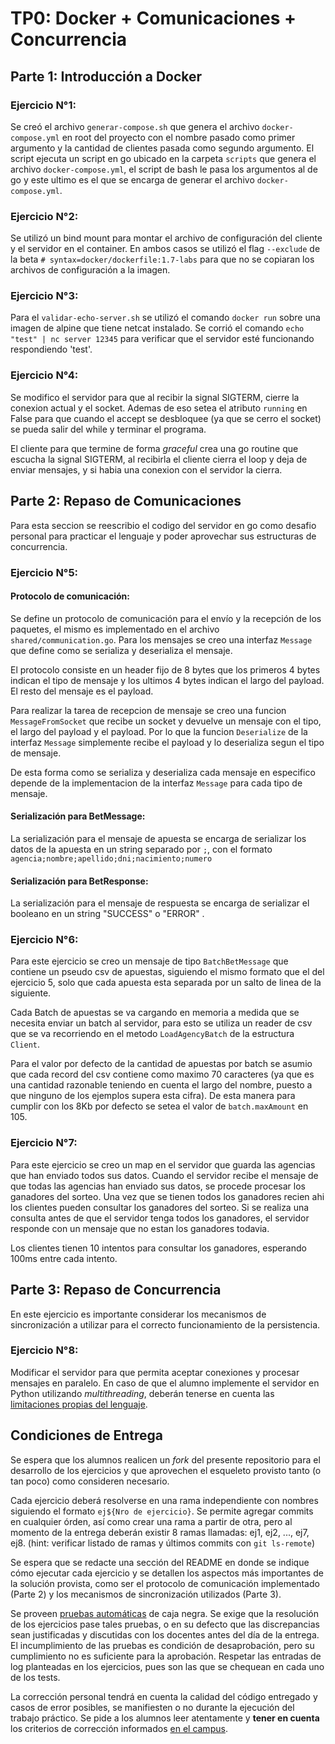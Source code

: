 # TP0: Docker + Comunicaciones + Concurrencia

## Parte 1: Introducción a Docker

### Ejercicio N°1:

Se creó el archivo `generar-compose.sh` que genera el archivo `docker-compose.yml` en root del proyecto con el nombre pasado como primer argumento y la cantidad de clientes pasada como segundo argumento. El script ejecuta un script en go ubicado en la carpeta `scripts` que genera el archivo `docker-compose.yml`, el script de bash le pasa los argumentos al de go y este ultimo es el que se encarga de generar el archivo `docker-compose.yml`.

### Ejercicio N°2:

Se utilizó un bind mount para montar el archivo de configuración del cliente y el servidor en el container. En ambos casos se utilizó el flag `--exclude` de la beta `# syntax=docker/dockerfile:1.7-labs` para que no se copiaran los archivos de configuración a la imagen.

### Ejercicio N°3:

Para el `validar-echo-server.sh` se utilizó el comando `docker run` sobre una imagen de alpine que tiene netcat instalado. Se corrió el comando `echo "test" | nc server 12345` para verificar que el servidor esté funcionando respondiendo 'test'.

### Ejercicio N°4:

Se modifico el servidor para que al recibir la signal SIGTERM, cierre la conexion actual y el socket. Ademas de eso setea el atributo `running` en False para que cuando el accept se desbloquee (ya que se cerro el socket) se pueda salir del while y terminar el programa.

El cliente para que termine de forma _graceful_ crea una go routine que escucha la signal SIGTERM, al recibirla el cliente cierra el loop y deja de enviar mensajes, y si habia una conexion con el servidor la cierra.

## Parte 2: Repaso de Comunicaciones

Para esta seccion se reescribio el codigo del servidor en go como desafio personal para practicar el lenguaje y poder aprovechar sus estructuras de concurrencia.

### Ejercicio N°5:

#### Protocolo de comunicación:

Se define un protocolo de comunicación para el envío y la recepción de los paquetes, el mismo es implementado en el archivo `shared/communication.go`. Para los mensajes se creo una interfaz `Message` que define como se serializa y deserializa el mensaje.

El protocolo consiste en un header fijo de 8 bytes que los primeros 4 bytes indican el tipo de mensaje y los ultimos 4 bytes indican el largo del payload. El resto del mensaje es el payload.

Para realizar la tarea de recepcion de mensaje se creo una funcion `MessageFromSocket` que recibe un socket y devuelve un mensaje con el tipo, el largo del payload y el payload. Por lo que la funcion `Deserialize` de la interfaz `Message` simplemente recibe el payload y lo deserializa segun el tipo de mensaje.

De esta forma como se serializa y deserializa cada mensaje en especifico depende de la implementacion de la interfaz `Message` para cada tipo de mensaje.

#### Serialización para BetMessage:

La serialización para el mensaje de apuesta se encarga de serializar los datos de la apuesta en un string separado por `;`, con el formato `agencia;nombre;apellido;dni;nacimiento;numero`

#### Serialización para BetResponse:

La serialización para el mensaje de respuesta se encarga de serializar el booleano en un string "SUCCESS" o "ERROR" .

### Ejercicio N°6:

Para este ejercicio se creo un mensaje de tipo `BatchBetMessage` que contiene un pseudo csv de apuestas, siguiendo el mismo formato que el del ejercicio 5, solo que cada apuesta esta separada por un salto de linea de la siguiente.

Cada Batch de apuestas se va cargando en memoria a medida que se necesita enviar un batch al servidor, para esto se utiliza un reader de csv que se va recorriendo en el metodo `LoadAgencyBatch` de la estructura `Client`.

Para el valor por defecto de la cantidad de apuestas por batch se asumio que cada record del csv contiene como maximo 70 caracteres (ya que es una cantidad razonable teniendo en cuenta el largo del nombre, puesto a que ninguno de los ejemplos supera esta cifra). De esta manera para cumplir con los 8Kb por defecto se setea el valor de `batch.maxAmount` en 105.

### Ejercicio N°7:

Para este ejercicio se creo un map en el servidor que guarda las agencias que han enviado todos sus datos. Cuando el servidor recibe el mensaje de que todas las agencias han enviado sus datos, se procede procesar los ganadores del sorteo. Una vez que se tienen todos los ganadores recien ahi los clientes pueden consultar los ganadores del sorteo. Si se realiza una consulta antes de que el servidor tenga todos los ganadores, el servidor responde con un mensaje que no estan los ganadores todavia.

Los clientes tienen 10 intentos para consultar los ganadores, esperando 100ms entre cada intento.

## Parte 3: Repaso de Concurrencia

En este ejercicio es importante considerar los mecanismos de sincronización a utilizar para el correcto funcionamiento de la persistencia.

### Ejercicio N°8:

Modificar el servidor para que permita aceptar conexiones y procesar mensajes en paralelo. En caso de que el alumno implemente el servidor en Python utilizando _multithreading_, deberán tenerse en cuenta las [limitaciones propias del lenguaje](https://wiki.python.org/moin/GlobalInterpreterLock).

## Condiciones de Entrega

Se espera que los alumnos realicen un _fork_ del presente repositorio para el desarrollo de los ejercicios y que aprovechen el esqueleto provisto tanto (o tan poco) como consideren necesario.

Cada ejercicio deberá resolverse en una rama independiente con nombres siguiendo el formato `ej${Nro de ejercicio}`. Se permite agregar commits en cualquier órden, así como crear una rama a partir de otra, pero al momento de la entrega deberán existir 8 ramas llamadas: ej1, ej2, ..., ej7, ej8.
(hint: verificar listado de ramas y últimos commits con `git ls-remote`)

Se espera que se redacte una sección del README en donde se indique cómo ejecutar cada ejercicio y se detallen los aspectos más importantes de la solución provista, como ser el protocolo de comunicación implementado (Parte 2) y los mecanismos de sincronización utilizados (Parte 3).

Se proveen [pruebas automáticas](https://github.com/7574-sistemas-distribuidos/tp0-tests) de caja negra. Se exige que la resolución de los ejercicios pase tales pruebas, o en su defecto que las discrepancias sean justificadas y discutidas con los docentes antes del día de la entrega. El incumplimiento de las pruebas es condición de desaprobación, pero su cumplimiento no es suficiente para la aprobación. Respetar las entradas de log planteadas en los ejercicios, pues son las que se chequean en cada uno de los tests.

La corrección personal tendrá en cuenta la calidad del código entregado y casos de error posibles, se manifiesten o no durante la ejecución del trabajo práctico. Se pide a los alumnos leer atentamente y **tener en cuenta** los criterios de corrección informados [en el campus](https://campusgrado.fi.uba.ar/mod/page/view.php?id=73393).
